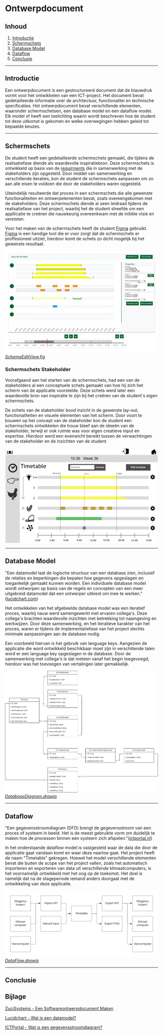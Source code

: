 # Ontwerpdocument
## Inhoud
1. [Introductie](#introductie)
2. [Schermschets](#schermschets)
3. [Database Model](#database-model)
4. [Dataflow](#dataflow)
5. [Conclusie](#conclusie)

---
## Introductie
Een ontwerpdocument is een gestructureerd document dat de blauwdruk vormt voor het ontwikkelen van een ICT-project. Het document bevat gedetailleerde informatie over de architectuur, functionalitei en technische specificaties. Het ontwerpdocument bevat verschillende elementen, waaronder schermschetsen, een database model en een dataflow model. Elk model of heeft een toelichting waarin wordt beschreven hoe de student tot deze uitkomst is gekomen en welke overwegingen hebben geleid tot bepaalde keuzes.

---
## Schermschets
De student heeft een gedetailleerde schermschets gemaakt, die tijdens de realisatiefase diende als waardevolle inspiratiebron. Deze schermschets is ontwikkeld op basis van de [requirments](/Analyse/Analyse.md/#requirements) die in samenwerking met de stakeholders zijn opgesteld. Door middel van samenwerking en verschillende iteraties, kon de student de schermschets aanpassen om zo aan alle eisen te voldoen die door de stakeholders waren opgesteld.

Uiteindelijk resulteerde dat proces in een schermschets die alle gewenste functionaliteiten en ontwerpelementen bevat, zoals overeengekomen met de stakeholders. Deze schermschets diende al seen leidraad tijdens de realisatiefase van het project, waarbij het de student streefde om een appllicatie te creëren die nauwkeurig overeenkwam met de initiële visie en vereisten.

Voor het maken van de schermschets heeft de student [Figma](www.figma.com) gebruikt. [Figma](www.figma.com) is een handige tool die er voor zorgt dat de schermschets er proffesioneel uitziet, hierdoor komt de schets zo dicht mogelijk bij het gewenste resultaat.

![Schermschets](/Media/scherm_schets_edit.png)*[SchemaEditView.fig](/Ontwerp/SchemaEditView.fig)*

### Schermschets Stakeholder

Voorafgaand aan het starten van de schermschets, had een van de stakeholders al een conceptuele schets gemaakt van hoe hij zich het scherm van de applicatie voorstelde. Deze schets werd later een waardevolle bron van inspiratie te zijn bij het creëren van de student's eigen schermschets.

De schets van de stakeholder bood inzicht in de gewenste lay-out, functionaliteiten en visuele elementen van het scherm. Door voort te bouwen op het concept van de stakeholder kon de student een schermschets ontwikkelen die trouw bleef aan de ideeën van de stakeholder, terwijl er ook ruimte was voor eigen creatieve input en expertise. Hierdoor werd een evenwicht bereikt tussen de verwachtingen van de stakeholder en de inzichten van de student.

![Schermschets Stakeholder](/Media/scherm_schets_analyse.png)

---
## Database Model
"Een datamodel laat de logische structuur van een database zien, inclusief de relaties en beperkingen die bepalen hoe gegevens opgeslagen en toegankelijk gemaakt kunnen worden. Een individuele database model wordt ontworpen op basis van de regels en concepten van een meer uitgebreid datamodel dat een ontwerper uitkiest om mee te werken." ([lucidchart.com](#bijlage))

Het ontwikkelen van het afgebeelde database model was een iteratief proces, waarbij nauw werd samengewerkt met ervaren collega's. Deze collega's brachten waardevolle inzichten met betrekking tot naamgeving en werkwijzen. Door deze samenwerking, en het iteratieve karakter van het proces, waren er tijdens de implementatiefase van het project slechts minimale aanpassingen aan de database nodig. 

Een voorbeeld hiervan is het gebruik van language keys. Aangezien de applicatie die word ontwikkeld beschikbaar moet zijn in verschillende talen word er een language key opgeslagen in de database. Door de samenwerking met collega's is dat meteen vanaf het begin toegevoegd, hierdoor was het toevoegen van vertalingen later gemakkelijk.

![Database Model](/Media/database_model.png)*[DatabaseDiagram.drawio](/Ontwerp/DatabaseDiagram.drawio)*

---
## Dataflow
"Een gegevensstroomdiagram (DFD) brengt de gegevensstroom van een proces of systeem in beeld. Het is de meest gebruikte vorm om duidelijk te maken hoe de processen binnen een systeem zich afspelen."([ictportal.nl](#bijlage))

In het onderstaande dataflow model is vastgesteld waar de data die door de applicatie gaat vandaan komt en waar deze naartoe gaat. Het project heeft de naam "Timetable" gekregen. Hoewel het model verschillende elementen bevat die buiten de scope van het project vallen, zoals het automatisch importeren en exporteren van data uit verschillende klimaatcomputers, is het voornamelijk ontwikkeld met het oog op de toekomst. Het doel is namelijk dat na de stageperiode iemand anders doorgaat met de ontwikkeling van deze applicatie.

![Dataflow](/Media/dataflow.png)*[DataFlow.drawio](/Ontwerp/DataFlow.drawio)*

---
## Conclusie

## Bijlage
[ZuciSystems - Een Softwareontwerpdocument Maken](https://www.zucisystems.com/nl/blog/een-softwareontwerpdocument-maken/)

[Lucidchart - Wat is een datamodel?](https://www.lucidchart.com/pages/nl/wat-is-een-datamodel)

[ICTPortal - Wat is een gegevensstroomdiagram?](https://www.ictportal.nl/ict-lexicon/data-flow-diagram-dfd)

